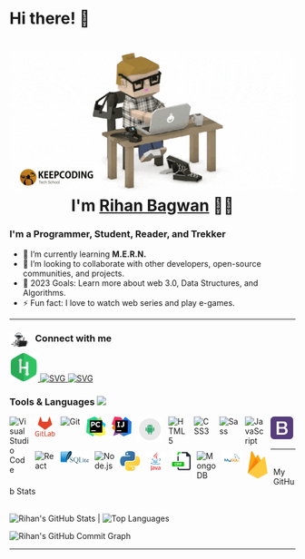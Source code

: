 # Hi there! 👋

<h1 align="center">
  <img src="https://github.com/the-iconic-rihan/the-iconic-rihan/blob/main/img/giphy.gif" alt="hello1.gif"><br>
  I'm <a href="https://github.com/the-iconic-rihan">Rihan Bagwan</a> 👨‍💻
</h1>

### I'm a Programmer, Student, Reader, and Trekker

- 🌱 I’m currently learning **M.E.R.N.**
- 👯 I’m looking to collaborate with other developers, open-source communities, and projects.
- 🥅 2023 Goals: Learn more about web 3.0, Data Structures, and Algorithms.
- ⚡ Fun fact: I love to watch web series and play e-games.

---

### Connect with me <img align="left" alt="idea" width="35px" src="./img/idea.png" style="padding-right:10px;" />

<a href="https://www.hackerrank.com/rihanbagwan98">
  <img  alt="SVG" src="https://github.com/the-iconic-rihan/the-iconic-rihan/blob/main/img/hackerrank.svg" width="50px" />
</a>  
<a href="https://www.linkedin.com/in/rihanbagwan/">
  <img  alt="SVG" src="https://upload.wikimedia.org/wikipedia/commons/thumb/c/ca/LinkedIn_logo_initials.png/800px-LinkedIn_logo_initials.png" width="50px" />
</a>  
<a href="https://twitter.com/RihanBagwan4">
  <img  alt="SVG" src="https://img.freepik.com/premium-vector/social-media-icon-illustration-twitter-twitter-icon-vector-illustration_561158-2027.jpg" width="50px" />
</a>

### Tools & Languages <img src="https://media.giphy.com/media/WUlplcMpOCEmTGBtBW/giphy.gif" width="30">

<img align="left" alt="Visual Studio Code" width="35px" src="https://cdn.jsdelivr.net/gh/devicons/devicon/icons/vscode/vscode-original.svg" style="padding: 0 10px 10px 0;" />
<img align="left" alt="Gitlab" width="35px" src="./img/gitlab.svg" style="padding: 0 10px 10px 0;" />
<img align="left" alt="Git" width="35px" src="https://cdn.jsdelivr.net/gh/devicons/devicon/icons/git/git-original.svg" style="padding: 0 10px 10px 0;" />
<img align="left" alt="pycharm" width="35px" src="./img/pycharm.png" style="padding: 0 10px 10px 0;" />
<img align="left" alt="intellij" width="35px" src="./img/intellij.png" style="padding: 0 10px 10px 0;" />
<img align="left" alt="android studio" width="45px" src="./img/android.svg" style="padding: 0 10px 10px 0;" />
<img align="left" alt="HTML5" width="35px" src="https://cdn.jsdelivr.net/gh/devicons/devicon/icons/html5/html5-original.svg" style="padding: 0 10px 10px 0;" />
<img align="left" alt="CSS3" width="35px" src="https://cdn.jsdelivr.net/gh/devicons/devicon/icons/css3/css3-original.svg" style="padding: 0 10px 10px 0;" />
<img align="left" alt="Sass" width="35px" src="https://cdn.jsdelivr.net/gh/devicons/devicon/icons/sass/sass-original.svg" style="padding: 0 10px 10px 0;" />
<img align="left" alt="JavaScript" width="35px" src="https://cdn.jsdelivr.net/gh/devicons/devicon/icons/javascript/javascript-original.svg" style="padding: 0 10px 10px 0;" />
<code><a href="https://getbootstrap.com/"><img height="40" src="https://raw.githubusercontent.com/github/explore/80688e429a7d4ef2fca1e82350fe8e3517d3494d/topics/bootstrap/bootstrap.png"></a></code>
<img align="left" alt="React" width="35px" src="https://cdn.jsdelivr.net/gh/devicons/devicon/icons/react/react-original.svg" style="padding: 0 10px 10px 0;" />
<img align="left" alt="Sqlite" width="50px" src="./img/sqlite.png" style="padding: 0 10px 10px 0;" />
<img align="left" alt="Node.js" width="35px" src="https://cdn.jsdelivr.net/gh/devicons/devicon/icons/nodejs/nodejs-original.svg" style="padding-right:10px;" />
<img align="left" alt="Python" width="35px" src="./img/python.svg" style="padding: 0 10px 10px 0;" />
<img align="left" alt="Java" width="35px" src="./img/java.svg" style="padding: 0 10px 10px 0;"/>
<img align="left" alt="CPP" width="35px" src="./img/cpp.svg" style="padding: 0 10px 10px 0;"/>
<img align="left" alt="MongoDB" width="35px" src="https://cdn.jsdelivr.net/gh/devicons/devicon/icons/mongodb/mongodb-original.svg" style="padding-right:10px;" />
<img align="left" alt="MySQL" width="35px" src="./img/mysql.png" style="padding: 0 10px 10px 0;"/>
<img align="left" alt="Firebase" width="35px" src="./img/firebase.svg" style="padding: 0 10px 10px 0;"/>

<br/>

---
<br/>
  <summary>My GitHub Stats</summary>
<br/>

<img src="https://github-readme-stats.vercel.app/api?username=the-iconic-rihan&show_icons=true&hide_border=false&title_color=ff652f&icon_color=FFE400&bg_color=09131B&text_color=ffffff&border_color=0c1a25" width="55%" alt="Rihan's GitHub Stats"> | <img src="https://github-readme-stats.vercel.app/api/top-langs/?username=The-iconic-rihan&layout=compact&theme=dark&hide_border=true" height="190px" alt="Top Languages"> 

<!-- ![Rihan's GitHub Stats ](https://github-readme-stats.vercel.app/api?username=the-iconic-rihan&show_icons=true&hide_border=false&title_color=ff652f&icon_color=FFE400&bg_color=09131B&text_color=ffffff&border_color=0c1a25&max-width=55%&width=55%)  ![Top Languages](https://github-readme-stats.vercel.app/api/top-langs/?username=The-iconic-rihan&layout=compact&theme=dark&hide_border=true&height=190px) -->

 <img alt="Rihan's GitHub Commit Graph" src="https://github-readme-streak-stats.herokuapp.com/?user=the-iconic-rihan&hide_border=false&background=09131B&stroke=ffffff&ring=FF652F&fire=FFE400&currStreakLabel=FFFFFF&sideLabels=FFFFFF&currStreakNum=FFFFFF&sideNums=FFFFFF&dates=FFFFFF&border=0C1A25" />

---
